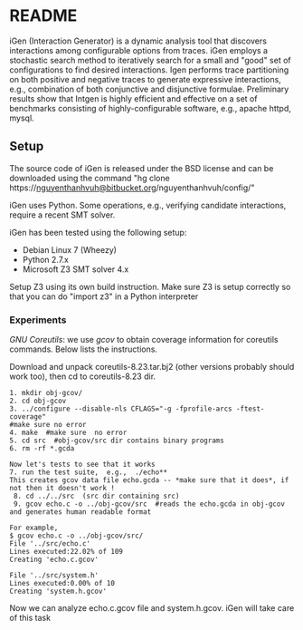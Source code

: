 # README #


iGen (Interaction Generator) is a dynamic analysis tool that discovers interactions among configurable options from traces. iGen employs a stochastic search method to iteratively search for a small and "good" set of configurations to find desired interactions.  Igen performs trace partitioning on both positive and negative traces to generate expressive interactions, e.g., combination of both conjunctive and disjunctive formulae. Preliminary results show that Intgen is highly efficient and effective on a set of benchmarks consisting of highly-configurable software, e.g., apache httpd, mysql.

## Setup ##

The source code of iGen is released under the BSD license and can be downloaded using the command "hg clone https://nguyenthanhvuh@bitbucket.org/nguyenthanhvuh/config/"

iGen uses Python. Some operations, e.g., verifying candidate interactions, require a recent SMT solver.  

iGen has been tested using the following setup:

* Debian Linux 7 (Wheezy)
* Python 2.7.x
* Microsoft Z3 SMT solver 4.x

Setup Z3 using its own build instruction. Make sure Z3 is setup correctly so that you can do "import z3" in a Python interpreter

### Experiments ###

*GNU Coreutils*: we use *gcov* to obtain coverage information for coreutils commands. Below lists the instructions.

Download and unpack coreutils-8.23.tar.bj2 (other versions probably should work too), then cd to coreutils-8.23 dir.

    1. mkdir obj-gcov/
    2. cd obj-gcov
    3. ../configure --disable-nls CFLAGS="-g -fprofile-arcs -ftest-coverage"
    #make sure no error
    4. make  #make sure  no error
    5. cd src  #obj-gcov/src dir contains binary programs
    6. rm -rf *.gcda

    Now let's tests to see that it works
    7. run the test suite,  e.g.,  ./echo**
    This creates gcov data file echo.gcda -- *make sure that it does*, if not then it doesn't work !
     8. cd ../../src  (src dir containing src)
     9. gcov echo.c -o ../obj-gcov/src  #reads the echo.gcda in obj-gcov and generates human readable format

    For example,
    $ gcov echo.c -o ../obj-gcov/src/
    File '../src/echo.c'
    Lines executed:22.02% of 109
    Creating 'echo.c.gcov'

    File '../src/system.h'
    Lines executed:0.00% of 10
    Creating 'system.h.gcov'

Now we can analyze echo.c.gcov file and system.h.gcov. iGen will take care of this task